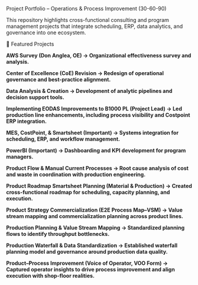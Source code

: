 Project Portfolio – Operations & Process Improvement (30-60-90)

This repository highlights cross-functional consulting and program management projects that integrate scheduling, ERP, data analytics, and governance into one ecosystem.

🔑 Featured Projects

**AWS Survey (Don Anglea, OE) → Organizational effectiveness survey and analysis.**

**Center of Excellence (CoE) Revision → Redesign of operational governance and best-practice alignment.**

**Data Analysis & Creation → Development of analytic pipelines and decision support tools.**

**Implementing EODAS Improvements to B1000 PL (Project Lead) → Led production line enhancements, including process visibility and Costpoint ERP integration.**

**MES, CostPoint, & Smartsheet (Important) → Systems integration for scheduling, ERP, and workflow management.**

**PowerBI (Important) → Dashboarding and KPI development for program managers.**

**Product Flow & Manual Current Processes → Root cause analysis of cost and waste in coordination with production engineering.**

**Product Roadmap Smartsheet Planning (Material & Production) → Created cross-functional roadmap for scheduling, capacity planning, and execution.**

**Product Strategy Commercialization (E2E Process Map–VSM) → Value stream mapping and commercialization planning across product lines.**

**Production Planning & Value Stream Mapping → Standardized planning flows to identify throughput bottlenecks.**

**Production Waterfall & Data Standardization → Established waterfall planning model and governance around production data quality.**

**Product–Process Improvement (Voice of Operator, VOO Form) → Captured operator insights to drive process improvement and align execution with shop-floor realities.**
